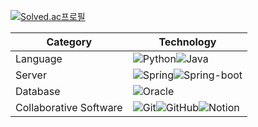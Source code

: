 [![Solved.ac프로필](http://mazassumnida.wtf/api/v2/generate_badge?boj=pso5594)](https://solved.ac/pso5594)

  | Category | Technology |
  |----------|------------|
  | Language | ![Python]![Java] |
  | Server | ![Spring]![Spring-boot] |
  | Database | ![Oracle] |
  | Collaborative Software | ![Git]![GitHub]![Notion] |

[contributors-shield]: https://img.shields.io/github/contributors/noFlowWater/signage_solution.svg?style=for-the-badge
[contributors-url]: https://github.com/noFlowWater/signage_solution/graphs/contributors
[forks-shield]: https://img.shields.io/github/forks/noFlowWater/signage_solution.svg?style=for-the-badge
[forks-url]: https://github.com/noFlowWater/signage_solution/network/members
[stars-shield]: https://img.shields.io/github/stars/noFlowWater/signage_solution.svg?style=for-the-badge
[stars-url]: https://github.com/noFlowWater/signage_solution/stargazers
[issues-shield]: https://img.shields.io/github/issues/noFlowWater/signage_solution.svg?style=for-the-badge
[issues-url]: https://github.com/noFlowWater/signage_solution/issues
[license-shield]: https://img.shields.io/github/license/noFlowWater/signage_solution.svg?style=for-the-badge
[license-url]: https://github.com/noFlowWater/signage_solution/blob/master/LICENSE.txt

[Python]: https://img.shields.io/badge/Python-3776AB?style=for-the-badge&logo=python&logoColor=white
[Spring]: https://img.shields.io/badge/spring-6DB33F?style=for-the-badge&logo=spring&logoColor=white
[Spring-boot]: https://img.shields.io/badge/springboot-6DB33F?style=for-the-badge&logo=springboot&logoColor=white
[Java]: https://img.shields.io/badge/Java-007396?style=for-the-badge&logo=java&logoColor=white
[Oracle]: https://img.shields.io/badge/oracle-F80000?style=for-the-badge&logo=oracle&logoColor=white
[Notion]: https://img.shields.io/badge/Notion-000000.svg?style=for-the-badge&logo=Notion&logoColor=white
[GitHub]: https://img.shields.io/badge/GitHub-181717.svg?style=for-the-badge&logo=GitHub&logoColor=white
[Git]: https://img.shields.io/badge/Git-F05032.svg?style=for-the-badge&logo=Git&logoColor=white
